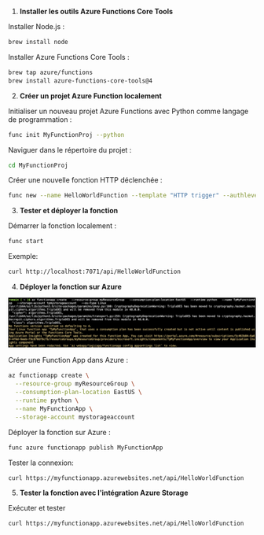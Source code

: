 1. **Installer les outils Azure Functions Core Tools**

 Installer Node.js :
```bash
brew install node
```

Installer Azure Functions Core Tools :
```bash
brew tap azure/functions
brew install azure-functions-core-tools@4
```

2. **Créer un projet Azure Function localement**

Initialiser un nouveau projet Azure Functions avec Python comme langage de programmation :
```bash
func init MyFunctionProj --python
```

Naviguer dans le répertoire du projet :
```bash
cd MyFunctionProj
```

Créer une nouvelle fonction HTTP déclenchée :
```bash
func new --name HelloWorldFunction --template "HTTP trigger" --authlevel "anonymous"
```

3. **Tester et déployer la fonction**

Démarrer la fonction localement :
```bash
func start
```

Exemple:
```bash
curl http://localhost:7071/api/HelloWorldFunction
```

4. **Déployer la fonction sur Azure**

![2.png](2.png)

Créer une Function App dans Azure :
```bash
az functionapp create \
  --resource-group myResourceGroup \
  --consumption-plan-location EastUS \
  --runtime python \
  --name MyFunctionApp \
  --storage-account mystorageaccount
```

Déployer la fonction sur Azure :
```bash
func azure functionapp publish MyFunctionApp
```

Tester la connexion:
```bash
curl https://myfunctionapp.azurewebsites.net/api/HelloWorldFunction
```

5. **Tester la fonction avec l'intégration Azure Storage**

Exécuter et tester
```bash
curl https://myfunctionapp.azurewebsites.net/api/HelloWorldFunction
```
